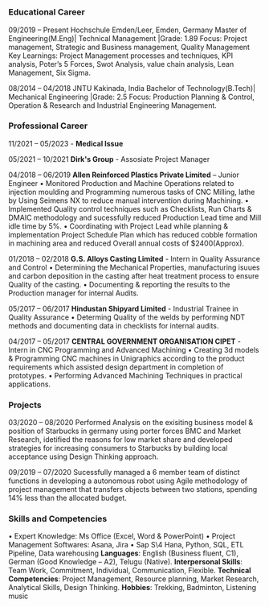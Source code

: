 # 
### Educational Career
09/2019 – Present Hochschule Emden/Leer, Emden, Germany
Master of Engineering(M.Eng)| Technical Management |Grade: 1.89
Focus: Project management, Strategic and Business management, Quality Management
Key Learnings: Project Management processes and techniques, KPI analysis, Poter’s 5 Forces, Swot Analysis, value chain analysis, Lean Management, Six Sigma.

08/2014 – 04/2018	JNTU Kakinada, India
Bachelor of Technology(B.Tech)| Mechanical Engineering |Grade: 2.5
Focus: Production Planning & Control, Operation & Research and Industrial Engineering Management.
### Professional Career
11/2021 – 05/2023 - **Medical Issue**

05/2021 – 10/2021   **Dirk's Group**  - Assosiate Project Manager

04/2018 – 06/2019 	**Allen Reinforced Plastics Private Limited** – Junior Engineer
•	Monitored Production and Machine Operations related to injection moulding and Programming numerous tasks of CNC Milling, lathe by Using Seimens NX to reduce manual intervention during Machining.
•	Implemented Quality control techniques such as Checklists, Run Charts & DMAIC methodology and sucessfully reduced Production Lead time and Mill idle time by 5%.
•	Coordinating with Project Lead while planning & implementation Project Schedule Plan which has reduced cobble formation in machining area and reduced Overall annual costs of $2400(Approx).

01/2018 – 02/2018   **G.S. Alloys Casting Limited** - Intern in Quality Assurance and Control
•	Determining the Mechanical Properties, manufacturing isuues and carbon deposition in the casting after heat treatment process to ensure Quality of the casting. 
•	Documenting & reporting the results to the Production manager for internal Audits.

05/2017 – 06/2017 	**Hindustan Shipyard Limited** - Industrial Trainee in Quality Assurance
•	Determing Quality of the welds by performing NDT methods and documenting data in  checklists for internal audits.

04/2017 – 05/2017	  **CENTRAL GOVERNMENT ORGANISATION CIPET** - Intern in CNC Programming and Advanced Machining
•	Creating 3d models & Programming CNC machines in Unigraphics according to the product requirements which assisted design department in completion of prototypes.
•	Performing Advanced Machining Techniques in practical applications.

### Projects
03/2020 – 08/2020	Performed Analysis on the exisiting business model & position of Starbucks in germany using porter forces BMC and Market Research, idetified the reasons for low market share and developed strategies for increasing consumers to Starbucks by building local acceptance using Design Thinking approach.

09/2019 – 07/2020	Sucessfully managed a 6 member team of distinct functions in developing a autonomous robot using Agile methodology of project management that transfers objects between two stations, spending 14% less than the allocated budget.
### Skills and Competencies
•	Expert Knowledge: Ms Office (Excel, Word & PowerPoint)
•	Project Management Softwares: Asana, Jira
•	Sap S\4 Hana, Python, SQL, ETL Pipeline, Data warehousing 
**Languages**: English (Business fluent, C1), German (Good Knowledge – A2), Telugu (Native).
**Interpersonal Skills**: Team Work, Commitment, Individual, Communication, Flexible.
**Technical Competencies**: Project Management, Resource planning, Market Research, Analytical Skills, Design Thinking.
**Hobbies**: Trekking, Badminton, Listening music

